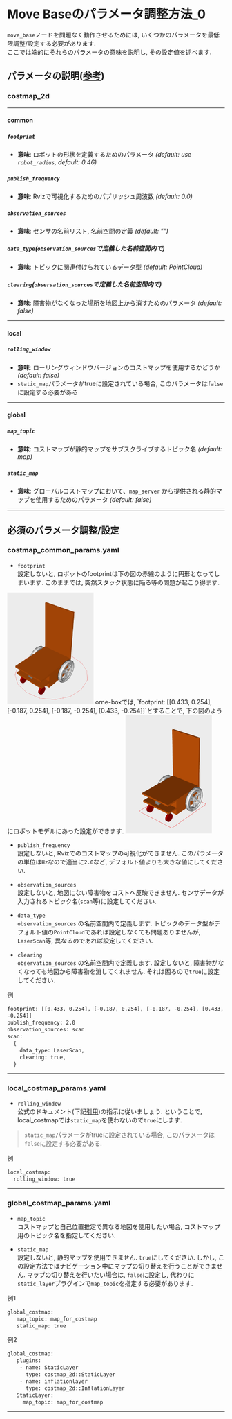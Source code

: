 # Move Baseのパラメータ調整方法_0
`move_base`ノードを問題なく動作させるためには, いくつかのパラメータを最低限調整/設定する必要があります.  
ここでは端的にそれらのパラメータの意味を説明し, その設定値を述べます. 

## パラメータの説明([参考](http://wiki.ros.org/costmap_2d))
### costmap_2d
---
#### common
##### `footprint`
- **意味**: ロボットの形状を定義するためのパラメータ *(default: use `robot_radius`, default: 0.46)*
##### `publish_frequency`
- **意味**: Rvizで可視化するためのパブリッシュ周波数 *(default: 0.0)*
##### `observation_sources`
- **意味**: センサの名前リスト, 名前空間の定義 *(default: "")*
##### `data_type`(`observation_sources`で定義した名前空間内で)
- **意味**: トピックに関連付けられているデータ型 *(default: PointCloud)*
##### `clearing`(`observation_sources`で定義した名前空間内で)
- **意味**: 障害物がなくなった場所を地図上から消すためのパラメータ *(default: false)*
---
#### local
##### `rolling_window`
- **意味**: ローリングウィンドウバージョンのコストマップを使用するかどうか *(default: false)*
- `static_map`パラメータがtrueに設定されている場合, このパラメータは`false`に設定する必要がある
---
#### global
##### `map_topic`
- **意味**: コストマップが静的マップをサブスクライブするトピック名 *(default: map)*
##### `static_map`
- **意味**: グローバルコストマップにおいて、`map_server` から提供される静的マップを使用するためのパラメータ *(default: false)*
---
## 必須のパラメータ調整/設定
### costmap_common_params.yaml
- `footprint`  
設定しないと, ロボットのfootprintは下の図の赤線のように円形となってしまいます. このままでは, 突然スタック状態に陥る等の問題が起こり得ます.  
<img src="images/default_foopri.png" width="200">   
orne-boxでは, `footprint: [[0.433, 0.254], [-0.187, 0.254], [-0.187, -0.254], [0.433, -0.254]]`とすることで, 下の図のようにロボットモデルにあった設定ができます.   
<img src="images/box1_foopri2.png" width="200">   

- `publish_frequency`  
設定しないと, Rvizでのコストマップの可視化ができません. このパラメータの単位は`Hz`なので適当に`2.0`など, デフォルト値よりも大きな値にしてください. 

- `observation_sources`  
設定しないと, 地図にない障害物をコストへ反映できません. センサデータが入力されるトピック名(`scan`等)に設定してください.  
- `data_type`  
`observation_sources` の名前空間内で定義します. トピックのデータ型がデフォルト値の`PointCloud`であれば設定しなくても問題ありませんが, `LaserScan`等, 異なるのであれば設定してください.  
- `clearing`  
`observation_sources` の名前空間内で定義します. 設定しないと, 障害物がなくなっても地図から障害物を消してくれません. それは困るので`true`に設定してください.  

例
```
footprint: [[0.433, 0.254], [-0.187, 0.254], [-0.187, -0.254], [0.433, -0.254]]
publish_frequency: 2.0
observation_sources: scan
scan: 
  {
    data_type: LaserScan,     
    clearing: true,   
  }

```
---
### local_costmap_params.yaml
- `rolling_window`  
公式のドキュメント(下記[引用](https://robo-marc.github.io/navigation_documents/costmap_2d.html#costmap2d-static-map-layer))の指示に従いましょう. ということで, local_costmapでは`static_map`を使わないので`true`にします.  
> `static_map`パラメータがtrueに設定されている場合, このパラメータは`false`に設定する必要がある.  

例
```
local_costmap:       
  rolling_window: true   
```
---

### global_costmap_params.yaml
- `map_topic`  
コストマップと自己位置推定で異なる地図を使用したい場合, コストマップ用のトピック名を指定してください. 

- `static_map`  
設定しないと, 静的マップを使用できません. `true`にしてください. しかし, この設定方法ではナビゲーション中にマップの切り替えを行うことができません. マップの切り替えを行いたい場合は, `false`に設定し, 代わりに`static_layer`プラグインで`map_topic`を指定する必要があります.  

例1
```
global_costmap:
   map_topic: map_for_costmap 
   static_map: true 
```  


例2  
```
global_costmap:
   plugins:
    - name: StaticLayer
      type: costmap_2d::StaticLayer
    - name: inflationlayer
      type: costmap_2d::InflationLayer
   StaticLayer: 
     map_topic: map_for_costmap
```
---